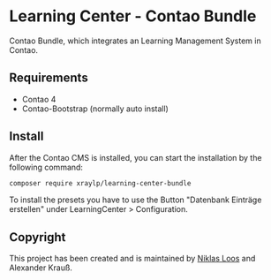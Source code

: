 # Learning Center - Contao Bundle
Contao Bundle, which integrates an Learning Management System in Contao.

## Requirements
- Contao 4
- Contao-Bootstrap (normally auto install)

## Install

After the Contao CMS is installed, you can start the installation by the following command:
```bash
composer require xraylp/learning-center-bundle
```
To install the presets you have to use the Button "Datenbank Einträge erstellen" under LearningCenter > Configuration.

## Copyright
This project has been created and is maintained by [Niklas Loos](https://github.com/XRayLP) and Alexander Krauß.
